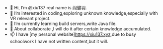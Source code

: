 - 👋 Hi, I’m @xiu137 real name is 阎健羽.
- 👀 I’m interested in coding,exploring unknown knowledge,especially with VR relevant project.
- 🌱 I’m currently learning build servers,write Java file.
- 💞️ About collaborate ,I will do it after certain knowledge  accumulated.
- 📫 I have [my personal website]<https://xiu137.xyz>,due to busy schoolwork I have not written content,but it will.

<!---
xiu137/xiu137 is a ✨ special ✨ repository because its `README.md` (this file) appears on your GitHub profile.
You can click the Preview link to take a look at your changes.
--->
